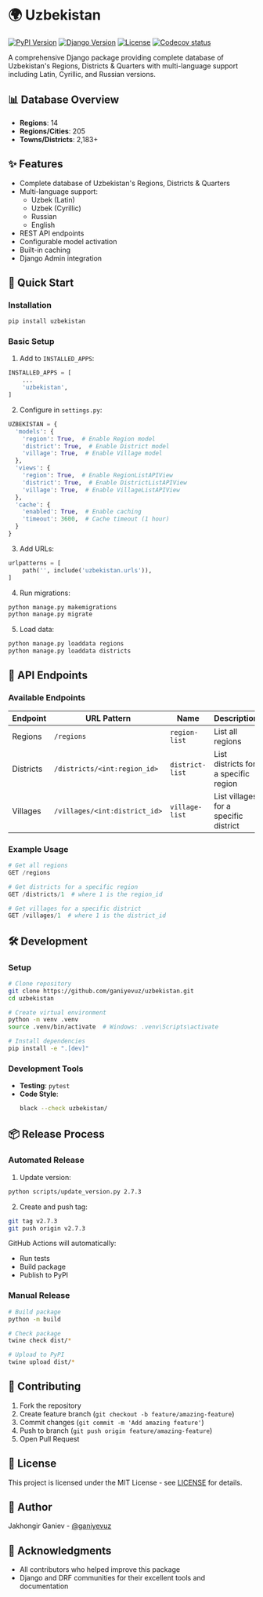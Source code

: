 # 🌍 Uzbekistan

[![PyPI Version](https://img.shields.io/pypi/v/uzbekistan)](https://pypi.org/project/uzbekistan/)
[![Django Version](https://img.shields.io/badge/Django-5.x-green.svg)](https://www.djangoproject.com/)
[![License](https://img.shields.io/badge/License-MIT-blue.svg)](LICENSE)
[![Codecov status](https://codecov.io/gh/ganiyevuz/uzbekistan/graph/badge.svg?token=C8D9Q4GQCX)](https://codecov.io/gh/ganiyevuz/uzbekistan)

A comprehensive Django package providing complete database of Uzbekistan's Regions, Districts & Quarters with multi-language support including Latin, Cyrillic, and Russian versions.

## 📊 Database Overview

- **Regions**: 14
- **Regions/Cities**: 205
- **Towns/Districts**: 2,183+

## ✨ Features

- Complete database of Uzbekistan's Regions, Districts & Quarters
- Multi-language support:
  - Uzbek (Latin)
  - Uzbek (Cyrillic)
  - Russian
  - English
- REST API endpoints
- Configurable model activation
- Built-in caching
- Django Admin integration

## 🚀 Quick Start

### Installation

```bash
pip install uzbekistan
```

### Basic Setup

1. Add to `INSTALLED_APPS`:
```python
INSTALLED_APPS = [
    ...
    'uzbekistan',
]
```

2. Configure in `settings.py`:
```python
UZBEKISTAN = {
  'models': {
    'region': True,  # Enable Region model
    'district': True,  # Enable District model
    'village': True,  # Enable Village model
  },
  'views': {
    'region': True,  # Enable RegionListAPIView
    'district': True,  # Enable DistrictListAPIView
    'village': True,  # Enable VillageListAPIView
  },
  'cache': {
    'enabled': True,  # Enable caching
    'timeout': 3600,  # Cache timeout (1 hour)
  }
}
```

3. Add URLs:
```python
urlpatterns = [
    path('', include('uzbekistan.urls')),
]
```

4. Run migrations:
```bash
python manage.py makemigrations
python manage.py migrate
```

5. Load data:
```bash
python manage.py loaddata regions
python manage.py loaddata districts
```

## 🔌 API Endpoints

### Available Endpoints

| Endpoint | URL Pattern | Name | Description |
|----------|-------------|------|-------------|
| Regions | `/regions` | `region-list` | List all regions |
| Districts | `/districts/<int:region_id>` | `district-list` | List districts for a specific region |
| Villages | `/villages/<int:district_id>` | `village-list` | List villages for a specific district |

### Example Usage

```python
# Get all regions
GET /regions

# Get districts for a specific region
GET /districts/1  # where 1 is the region_id

# Get villages for a specific district
GET /villages/1  # where 1 is the district_id
```

## 🛠️ Development

### Setup

```bash
# Clone repository
git clone https://github.com/ganiyevuz/uzbekistan.git
cd uzbekistan

# Create virtual environment
python -m venv .venv
source .venv/bin/activate  # Windows: .venv\Scripts\activate

# Install dependencies
pip install -e ".[dev]"
```

### Development Tools

- **Testing**: `pytest`
- **Code Style**: 
  ```bash
  black --check uzbekistan/
  ```

## 📦 Release Process

### Automated Release

1. Update version:
```bash
python scripts/update_version.py 2.7.3
```

2. Create and push tag:
```bash
git tag v2.7.3
git push origin v2.7.3
```

GitHub Actions will automatically:
- Run tests
- Build package
- Publish to PyPI

### Manual Release

```bash
# Build package
python -m build

# Check package
twine check dist/*

# Upload to PyPI
twine upload dist/*
```

## 🤝 Contributing

1. Fork the repository
2. Create feature branch (`git checkout -b feature/amazing-feature`)
3. Commit changes (`git commit -m 'Add amazing feature'`)
4. Push to branch (`git push origin feature/amazing-feature`)
5. Open Pull Request

## 📄 License

This project is licensed under the MIT License - see [LICENSE](LICENSE) for details.

## 👤 Author

Jakhongir Ganiev - [@ganiyevuz](https://github.com/ganiyevuz)

## 🙏 Acknowledgments

- All contributors who helped improve this package
- Django and DRF communities for their excellent tools and documentation